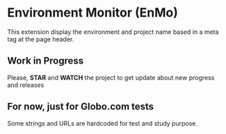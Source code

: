 # Environment Monitor (EnMo)

This extension display the environment and project name based in a meta tag at the page header.

## Work in Progress ##
Please, **STAR** and **WATCH** the project to get update about new progress and releases

## For now, just for Globo.com tests ##
Some strings and URLs are hardcoded for test and study purpose.
